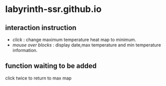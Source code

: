 # labyrinth-ssr.github.io
## interaction instruction
* _click_ : change maximum temperature heat map to minimum.
* _mouse over blocks_ : display date,max temperature and min temperature information.
## function waiting to be added
click twice to return to max map
